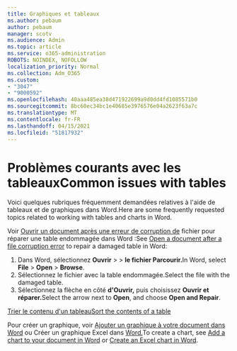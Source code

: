 ```yaml
---
title: Graphiques et tableaux
ms.author: pebaum
author: pebaum
manager: scotv
ms.audience: Admin
ms.topic: article
ms.service: o365-administration
ROBOTS: NOINDEX, NOFOLLOW
localization_priority: Normal
ms.collection: Adm_O365
ms.custom:
- "3047"
- "9000592"
ms.openlocfilehash: 40aaa485ea38d471922699a9d0dd4fd1085571b0
ms.sourcegitcommit: 8bc60ec34bc1e40685e3976576e04a2623f63a7c
ms.translationtype: MT
ms.contentlocale: fr-FR
ms.lasthandoff: 04/15/2021
ms.locfileid: "51817932"
---
```

# <a name="common-issues-with-tables"></a><span data-ttu-id="b53f4-102">Problèmes courants avec les tableaux</span><span class="sxs-lookup"><span data-stu-id="b53f4-102">Common issues with tables</span></span> 

<span data-ttu-id="b53f4-103">Voici quelques rubriques fréquemment demandées relatives à l'aide de tableaux et de graphiques dans Word.</span><span class="sxs-lookup"><span data-stu-id="b53f4-103">Here are some frequently requested topics related to working with tables and charts in Word.</span></span>

<span data-ttu-id="b53f4-104">Voir [Ouvrir un document après une erreur de corruption de](https://support.office.com/article/47df9d48-2165-4411-a699-1786ac734bc3) fichier pour réparer une table endommagée dans Word :</span><span class="sxs-lookup"><span data-stu-id="b53f4-104">See [Open a document after a file corruption error](https://support.office.com/article/47df9d48-2165-4411-a699-1786ac734bc3) to repair a damaged table in Word:</span></span>

 1. <span data-ttu-id="b53f4-105">Dans Word, sélectionnez **Ouvrir**  >    >  **le fichier Parcourir.**</span><span class="sxs-lookup"><span data-stu-id="b53f4-105">In Word, select **File** > **Open** > **Browse**.</span></span>
 2. <span data-ttu-id="b53f4-106">Sélectionnez le fichier avec la table endommagée.</span><span class="sxs-lookup"><span data-stu-id="b53f4-106">Select the file with the damaged table.</span></span>
 3. <span data-ttu-id="b53f4-107">Sélectionnez la flèche en côté **d'Ouvrir,** puis choisissez **Ouvrir et réparer.**</span><span class="sxs-lookup"><span data-stu-id="b53f4-107">Select the arrow next to **Open**, and choose **Open and Repair**.</span></span>

[<span data-ttu-id="b53f4-108">Trier le contenu d'un tableau</span><span class="sxs-lookup"><span data-stu-id="b53f4-108">Sort the contents of a table</span></span>](https://support.office.com/article/F8392477-4613-49CD-ABA6-7C2E48F1D91F)

<span data-ttu-id="b53f4-109">Pour créer un graphique, voir [Ajouter un graphique à votre document dans Word](https://support.office.com/article/ff48e3eb-5e04-4368-a39e-20df7c798932) ou Créer un graphique Excel dans [Word.](https://support.office.com/article/11A7D2F0-4487-4A9B-BBC6-D50916CD4A57)</span><span class="sxs-lookup"><span data-stu-id="b53f4-109">To create a chart, see [Add a chart to your document in Word](https://support.office.com/article/ff48e3eb-5e04-4368-a39e-20df7c798932) or [Create an Excel chart in Word](https://support.office.com/article/11A7D2F0-4487-4A9B-BBC6-D50916CD4A57).</span></span>
